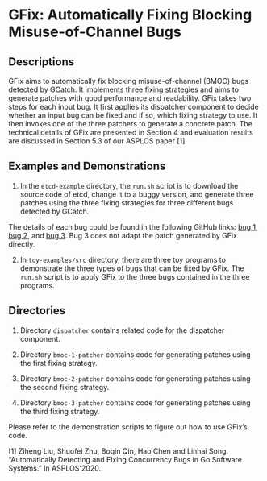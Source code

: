 # GFix: Automatically Fixing Blocking Misuse-of-Channel Bugs 

## Descriptions

GFix aims to automatically fix blocking misuse-of-channel (BMOC) bugs detected by GCatch. It implements three fixing strategies and aims to generate patches with good performance and readability. GFix takes two steps for each input bug. It first applies its dispatcher component to decide whether an input bug can be fixed and if so, which fixing strategy to use. It then invokes one of the three patchers to generate a concrete patch. The technical details of GFix are presented in Section 4 and evaluation results are discussed in Section 5.3 of our ASPLOS paper [1].


## Examples and Demonstrations

1. In the `etcd-example` directory, the `run.sh` script is to download the source code of etcd, change it to a buggy version, and generate three patches using the three fixing strategies for three different bugs detected by GCatch. 

 The details of each bug could be found in the following GitHub links: [bug 1](https://github.com/etcd-io/etcd/pull/11568/commits/b340dfdcbb4be69a07157466634b1e16042aa1a2#diff-3ad06ebe31ef56b10f1c782874d25c414ce13cc8eb381a049bd36be56ea9a969L149), [bug 2](https://github.com/etcd-io/etcd/pull/11568/commits/b340dfdcbb4be69a07157466634b1e16042aa1a2#diff-b7d7aa0bd6404176eb1196324ba19b3fcade68deeef1ab160bcc04b58f8c9341L24), and [bug 3](https://github.com/etcd-io/etcd/pull/11568/commits/b340dfdcbb4be69a07157466634b1e16042aa1a2#diff-b7d7aa0bd6404176eb1196324ba19b3fcade68deeef1ab160bcc04b58f8c9341L45). Bug 3 does not adapt the patch generated by GFix directly.

2. In `toy-examples/src` directory, there are three toy programs to demonstrate the three types of bugs that can be fixed by GFix. The `run.sh` script is to apply GFix to the three bugs contained in the three programs. 

## Directories

1. Directory `dispatcher` contains related code for the dispatcher component. 

2. Directory `bmoc-1-patcher` contains code for generating patches using the first fixing strategy. 

3. Directory `bmoc-2-patcher` contains code for generating patches using the second fixing strategy. 

4. Directory `bmoc-3-patcher` contains code for generating patches using the third fixing strategy. 

Please refer to the demonstration scripts to figure out how to use GFix’s code. 


[1] Ziheng Liu, Shuofei Zhu, Boqin Qin, Hao Chen and Linhai Song. “Automatically Detecting and Fixing Concurrency Bugs in Go Software Systems.” In ASPLOS'2020. 

